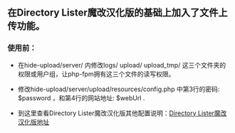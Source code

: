 ## 在Directory Lister魔改汉化版的基础上加入了文件上传功能。

### 使用前：

* 在hide-upload/server/ 内修改logs/ upload/ upload_tmp/ 这三个文件夹的权限或用户组，让php-fpm拥有这三个文件的读写权限。

* 修改hide-upload/server/upload/resources/config.php 中第3行的密码: $password ，和第4行的网站地址: $webUrl .

* 到这里查看Directory Lister魔改汉化版其他配置说明：[Directory Lister魔改汉化版地址](https://github.com/ToyoDAdoubiBackup/DirectoryLister)
